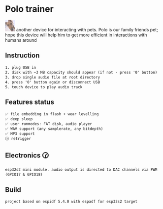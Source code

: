 # Polo trainer
![Polo](https://github.com/arhico/POLO_TRAINER/blob/main/main/polo_s.jpg?raw=true)
another device for interacting with pets. Polo is our family friends pet; hope this device will help him to get more efficient in interactions with humans around

## Instruction
    1. plug USB in
    2. disk with ~3 MB capacity should appear (if not - press '0' button)
    3. drop single audio file at root directory
    4. press '0' button again or disconnect USB
    5. touch device to play audio track

## Features status
    ✅ file embedding in flash + wear levelling
    ✅ deep sleep
    ✅ user runmodes: FAT disk, audio player
    ✅ WAV support (any samplerate, any bitdepth)
    ✅ MP3 support
    🕝 retrigger

## Electronics 🕝
    esp32s2 mini module. audio output is directed to DAC channels via PWM (GPIO17 & GPIO18)
## Build
    project based on espidf 5.4.0 with espadf for esp32s2 target
